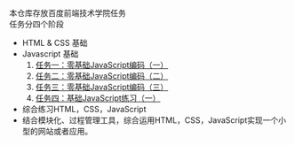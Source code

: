 本仓库存放百度前端技术学院任务  
任务分四个阶段
* HTML & CSS 基础
* Javascript 基础
  1.  [任务一：零基础JavaScript编码（一）](http://blog.chwech.com/baidu-ife/task1/index.html)
  2.  [任务二：零基础JavaScript编码（二）](http://blog.chwech.com/baidu-ife/task2/index.html)
  3.  [任务三：零基础JavaScript编码（三）](http://blog.chwech.com/baidu-ife/task3/index.html)
  4.  [任务四：基础JavaScript练习（一）](http://blog.chwech.com/baidu-ife/task4/index.html)
* 综合练习HTML，CSS，JavaScript 
* 结合模块化、过程管理工具，综合运用HTML，CSS，JavaScript实现一个小型的网站或者应用。